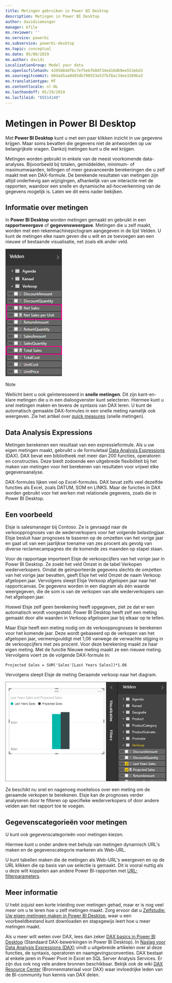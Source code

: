 ```yaml
---
title: Metingen gebruiken in Power BI Desktop
description: Metingen in Power BI Desktop
author: davidiseminger
manager: kfile
ms.reviewer: ''
ms.service: powerbi
ms.subservice: powerbi-desktop
ms.topic: conceptual
ms.date: 05/08/2019
ms.author: davidi
LocalizationGroup: Model your data
ms.openlocfilehash: 4395884dfbc7ef5ebfb0df34e416d69ee553ebd3
ms.sourcegitcommit: 60dad5aa0d85db790553e537bf8ac34ee3289ba3
ms.translationtype: MT
ms.contentlocale: nl-NL
ms.lasthandoff: 05/29/2019
ms.locfileid: "65514140"
---
```

# <a name="measures-in-power-bi-desktop"></a>Metingen in Power BI Desktop

Met **Power BI Desktop** kunt u met een paar klikken inzicht in uw gegevens krijgen. Maar soms bevatten die gegevens niet de antwoorden op uw belangrijkste vragen. Dankzij metingen kunt u die wel krijgen.

Metingen worden gebruikt in enkele van de meest voorkomende data-analyses. Bijvoorbeeld bij totalen, gemiddelden, minimum- of maximumwaarden, tellingen of meer geavanceerde berekeningen die u zelf maakt met een DAX-formule. De berekende resultaten van metingen zijn altijd onderhevig aan wijzigingen, afhankelijk van uw interactie met de rapporten, waardoor een snelle en dynamische ad-hocverkenning van de gegevens mogelijk is. Laten we dit eens nader bekijken.

## <a name="understanding-measures"></a>Informatie over metingen

In **Power BI Desktop** worden metingen gemaakt en gebruikt in een **rapportweergave** of **gegevensweergave**. Metingen die u zelf maakt, worden met een rekenmachinepictogram aangegeven in de lijst Velden. U kunt de metingen elke naam geven die u wilt en ze toevoegen aan een nieuwe of bestaande visualisatie, net zoals elk ander veld.

![](media/desktop-measures/measuresinpbid_measinfieldlist.png)

> [!NOTE]
> Wellicht bent u ook geïnteresseerd in **snelle metingen**. Dit zijn kant-en-klare metingen die u in een dialoogvenster kunt selecteren. Hiermee kunt u snel metingen maken en tevens de syntaxis van DAX leren. U kunt de automatisch gemaakte DAX-formules in een snelle meting namelijk ook weergeven. Zie het artikel over [quick measures](desktop-quick-measures.md) (snelle metingen).
> 
> 

## <a name="data-analysis-expressions"></a>Data Analysis Expressions

Metingen berekenen een resultaat van een expressieformule. Als u uw eigen metingen maakt, gebruikt u de formuletaal [Data Analysis Expressions](https://msdn.microsoft.com/library/gg413422.aspx) (DAX). DAX bevat een bibliotheek met meer dan 200 functies, operatoren en constructies. Deze biedt zodoende een uitgebreide flexibiliteit bij het maken van metingen voor het berekenen van resultaten voor vrijwel elke gegevensanalyse.

DAX-formules lijken veel op Excel-formules. DAX bevat zelfs veel dezelfde functies als Excel, zoals DATUM, SOM en LINKS. Maar de functies in DAX worden gebruikt voor het werken met relationele gegevens, zoals die in Power BI Desktop.

## <a name="lets-look-at-an-example"></a>Een voorbeeld
Elsje is salesmanager bij Contoso. Ze is gevraagd naar de verkoopprognoses van de wederverkopers voor het volgende belastingjaar. Elsje besluit haar prognoses te baseren op de omzetten van het vorige jaar en gaat uit van een jaarlijkse toename van zes procent als gevolg van diverse reclamecampagnes die de komende zes maanden op stapel staan.

Voor de rapportage importeert Elsje de verkoopcijfers van het vorige jaar in Power BI Desktop. Ze zoekt het veld Omzet in de tabel Verkopen wederverkopers. Omdat de geïmporteerde gegevens slechts de omzetten van het vorige jaar bevatten, geeft Elsje het veld Omzet de naam Verkoop afgelopen jaar. Vervolgens sleept Elsje Verkoop afgelopen jaar naar het rapportcanvas. De gegevens worden in een diagram als één waarde weergegeven, die de som is van de verkopen van alle wederverkopers van het afgelopen jaar.

Hoewel Elsje zelf geen berekening heeft opgegeven, ziet ze dat er een automatisch wordt voorgesteld. Power BI Desktop heeft zelf een meting gemaakt door alle waarden in Verkoop afgelopen jaar bij elkaar op te tellen.

Maar Elsje heeft een meting nodig om de verkoopprognoses te berekenen voor het komende jaar. Deze wordt gebaseerd op de verkopen van het afgelopen jaar, vermenigvuldigt met 1,06 vanwege de verwachte stijging in de verkoopcijfers met zes procent. Voor deze berekening maakt ze haar eigen meting. Met de functie Nieuwe meting maakt ze een nieuwe meting. Vervolgens voert ze de volgende DAX-formule in:

    Projected Sales = SUM('Sales'[Last Years Sales])*1.06

Vervolgens sleept Elsje de meting Geraamde verkoop naar het diagram.

![](media/desktop-measures/measuresinpbid_lastyearsales.png)

Ze beschikt nu snel en nagenoeg moeiteloos over een meting om de geraamde verkopen te berekenen. Elsje kan de prognoses verder analyseren door te filteren op specifieke wederverkopers of door andere velden aan het rapport toe te voegen.

## <a name="data-categories-for-measures"></a>Gegevenscategorieën voor metingen

U kunt ook gegevenscategorieën voor metingen kiezen. 

Hiermee kunt u onder andere met behulp van metingen dynamisch URL's maken en de gegevenscategorie markeren als Web-URL. 

U kunt tabellen maken die de metingen als Web-URL's weergeven en op de URL klikken die op basis van uw selectie is gemaakt. Dit is vooral nuttig als u deze wilt koppelen aan andere Power BI-rapporten met [URL-filterparameters](service-url-filters.md).

## <a name="learn-more"></a>Meer informatie
U hebt zojuist een korte inleiding over metingen gehad, maar er is nog veel meer om u te leren hoe u zelf metingen maakt. Zorg ervoor dat u [Zelfstudie: Uw eigen metingen maken in Power BI Desktop](desktop-tutorial-create-measures.md), waar u een voorbeeldbestand kunt downloaden en stapsgewijs leert hoe u meer metingen maakt.  

Als u meer wilt weten over DAX, lees dan zeker [DAX basics in Power BI Desktop](desktop-quickstart-learn-dax-basics.md) (Standaard DAX-bewerkingen in Power BI Desktop). In [Naslag voor Data Analysis Expressions (DAX)](https://msdn.microsoft.com/library/gg413422.aspx) vindt u uitgebreide artikelen over al deze functies, de syntaxis, operatoren en naamgevingsconventies. DAX bestaat al enkele jaren in Power Pivot in Excel en SQL Server Analysis Services. Er zijn dus ook nog vele andere bronnen beschikbaar. Bekijk ook de wiki [DAX Resource Center](http://social.technet.microsoft.com/wiki/contents/articles/1088.dax-resource-center.aspx) (Bronnenmateriaal voor DAX) waar invloedrijke leden van de BI-community hun kennis van DAX delen.



